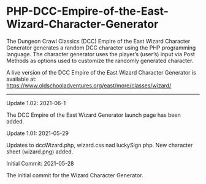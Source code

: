 # PHP-DCC-Empire-of-the-East-Wizard-Character-Generator
The Dungeon Crawl Classics (DCC) Empire of the East Wizard Character Generator generates a random DCC character using the PHP programming language. The character generator uses the player’s (user’s) input via Post Methods as options used to customize the randomly generated character.


A live version of the DCC Empire of the East Wizard Character Generator is available at: https://www.oldschooladventures.org/east/more/classes/wizard/


-------------



Update 1.02: 2021-06-1

The DCC Empire of the East Wizard Generator launch page has been added.


Update 1.01: 2021-05-29

Updates to dccWizard.php, wizard.css nad luckySign.php.  New character sheet (wizard.png) added.


Initial Commit: 2021-05-28

The initial commit for the Wizard Character Generator.
